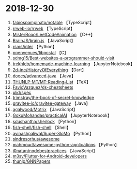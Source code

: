 # 2018-12-30

1. [fabiospampinato/notable](https://github.com/fabiospampinato/notable) 【TypeScript】
2. [rrweb-io/rrweb](https://github.com/rrweb-io/rrweb) 【TypeScript】
3. [MisterBooo/LeetCodeAnimation](https://github.com/MisterBooo/LeetCodeAnimation) 【C++】
4. [BrainJS/brain.js](https://github.com/BrainJS/brain.js) 【JavaScript】
5. [rsms/inter](https://github.com/rsms/inter) 【Python】
6. [openvenues/libpostal](https://github.com/openvenues/libpostal) 【C】
7. [sdmg15/Best-websites-a-programmer-should-visit](https://github.com/sdmg15/Best-websites-a-programmer-should-visit) 
8. [trekhleb/homemade-machine-learning](https://github.com/trekhleb/homemade-machine-learning) 【JupyterNotebook】
9. [2d-inc/HistoryOfEverything](https://github.com/2d-inc/HistoryOfEverything) 【Dart】
10. [doocs/advanced-java](https://github.com/doocs/advanced-java) 【Java】
11. [THUNLP-MT/MT-Reading-List](https://github.com/THUNLP-MT/MT-Reading-List) 【TeX】
12. [FavioVazquez/ds-cheatsheets](https://github.com/FavioVazquez/ds-cheatsheets) 
13. [ulid/spec](https://github.com/ulid/spec) 
14. [trimstray/the-book-of-secret-knowledge](https://github.com/trimstray/the-book-of-secret-knowledge) 
15. [gravitee-io/gravitee-gateway](https://github.com/gravitee-io/gravitee-gateway) 【Java】
16. [agalwood/Motrix](https://github.com/agalwood/Motrix) 【JavaScript】
17. [GokuMohandas/practicalAI](https://github.com/GokuMohandas/practicalAI) 【JupyterNotebook】
18. [sdushantha/sherlock](https://github.com/sdushantha/sherlock) 【Python】
19. [fish-shell/fish-shell](https://github.com/fish-shell/fish-shell) 【Shell】
20. [avinashpaliwal/Super-SloMo](https://github.com/avinashpaliwal/Super-SloMo) 【Python】
21. [sindresorhus/awesome](https://github.com/sindresorhus/awesome) 
22. [mahmoud/awesome-python-applications](https://github.com/mahmoud/awesome-python-applications) 【Python】
23. [i0natan/nodebestpractices](https://github.com/i0natan/nodebestpractices) 【JavaScript】
24. [m3sv/Flutter-for-Android-developers](https://github.com/m3sv/Flutter-for-Android-developers) 
25. [thunlp/GNNPapers](https://github.com/thunlp/GNNPapers) 

